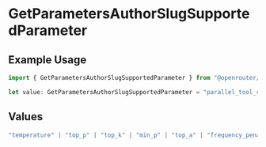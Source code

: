 # GetParametersAuthorSlugSupportedParameter

## Example Usage

```typescript
import { GetParametersAuthorSlugSupportedParameter } from "@openrouter/sdk/models/operations";

let value: GetParametersAuthorSlugSupportedParameter = "parallel_tool_calls";
```

## Values

```typescript
"temperature" | "top_p" | "top_k" | "min_p" | "top_a" | "frequency_penalty" | "presence_penalty" | "repetition_penalty" | "max_tokens" | "logit_bias" | "logprobs" | "top_logprobs" | "seed" | "response_format" | "structured_outputs" | "stop" | "tools" | "tool_choice" | "parallel_tool_calls" | "include_reasoning" | "reasoning" | "web_search_options" | "verbosity"
```